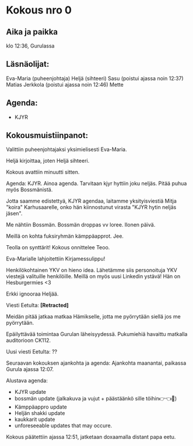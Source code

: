 # Kokous nro 0

## Aika ja paikka
klo 12:36, Gurulassa

## Läsnäolijat:
Eva-Maria (puheenjohtaja)
Heljä (sihteeri)
Sasu (poistui ajassa noin 12:37)
Matias Jerkkola (poistui ajassa noin 12:46)
Mette

## Agenda:
- KJYR

## Kokousmuistiinpanot:

Valittiin puheenjohtajaksi yksimielisesti Eva-Maria.

Heljä kirjoittaa, joten Heljä sihteeri.

Kokous avattiin minuutti sitten.

Agenda: KJYR. Ainoa agenda. Tarvitaan kjyr hyttiin joku neljäs. Pitää puhua myös Bossmänistä. 

Jotta saamme edistettyä, KJYR agendaa, laitamme yksityisviestiä Mitja "koira"  Karhusaarelle, onko hän kiinnostunut virasta "KJYR hytin neljäs jäsen".

Me nähtiin Bossmän. Bossmän droppas vv loree. Ilonen päivä.

Meillä on kohta fuksiryhmän kämppäapprot. Jee.

Teolla on synttärit! Kokous onnittelee Teoo.

Eva-Marialle lahjoitettiin Kirjamessulippu!

Henkilökohtainen YKV on hieno idea. Lähetämme siis personoituja YKV viestejä valituille henkilöille. Meillä on myös uusi Linkedin ystävä! Hän on Hesburgermies <3

Erkki ignooraa Heljää.

Viesti Eetulta: **[Retracted]**

Meidän pitää jatkaa matkaa Hämikselle, jotta me pyörrytään siellä jos me pyörrytään.

Epäilyttävää toimintaa Gurulan läheisyydessä. Pukumiehiä havaittu matkalla auditorioon CK112.

Uusi viesti Eetulta: ??

Seuraavan kokouksen ajankohta ja agenda:
Ajankohta maanantai, paikassa Gurula ajassa 12:07.

Alustava agenda:
- KJYR update
- bossmän update (jalkakuva ja vujut + päästäänkö sille töihin👉👈🥹)
- Kämppäappro update
- Heljän shakki update
- kaukkarit update
- unforeseeable updates that may occure.

Kokous päätettiin ajassa 12:51, jatketaan doxaamalla distant papa eetu.
